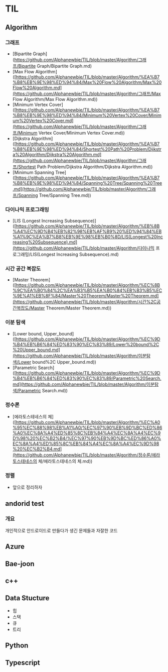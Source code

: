 # TIL

## Algorithm

### 그래프

- [Bipartite Graph](https://github.com/Alphanewbie/TIL/blob/master/Algorithm/그래프/Bipartite Graph/Bipartite Graph.md)
- [Max Flow Algorithm]([https://github.com/Alphanewbie/TIL/blob/master/Algorithm/%EA%B7%B8%EB%9E%98%ED%94%84/Max%20Flow%20Algorithm/Max%20Flow%20Algorithm.md](https://github.com/Alphanewbie/TIL/blob/master/Algorithm/그래프/Max Flow Algorithm/Max Flow Algorithm.md))
- [Minimum Vertex Cover]([https://github.com/Alphanewbie/TIL/blob/master/Algorithm/%EA%B7%B8%EB%9E%98%ED%94%84/Minimum%20Vertex%20Cover/Minimum%20Vertex%20Cover.md](https://github.com/Alphanewbie/TIL/blob/master/Algorithm/그래프/Minimum Vertex Cover/Minimum Vertex Cover.md))
- [Dijkstra Algorithm]([https://github.com/Alphanewbie/TIL/blob/master/Algorithm/%EA%B7%B8%EB%9E%98%ED%94%84/Shortest%20Path%20Problem/Dijkstra%20Algorithm/Dijkstra%20Algorithm.md](https://github.com/Alphanewbie/TIL/blob/master/Algorithm/그래프/Shortest Path Problem/Dijkstra Algorithm/Dijkstra Algorithm.md))
- [Minimum Spanning Tree]([https://github.com/Alphanewbie/TIL/blob/master/Algorithm/%EA%B7%B8%EB%9E%98%ED%94%84/Spanning%20Tree/Spanning%20Tree.md](https://github.com/Alphanewbie/TIL/blob/master/Algorithm/그래프/Spanning Tree/Spanning Tree.md))

### 다이나믹 프로그래밍

- [LIS (Longest Increasing Subsequence)]([https://github.com/Alphanewbie/TIL/blob/master/Algorithm/%EB%8B%A4%EC%9D%B4%EB%82%98%EB%AF%B9%20%ED%94%84%EB%A1%9C%EA%B7%B8%EB%9E%98%EB%B0%8D/LIS(Longest%20Increasing%20Subsequence).md](https://github.com/Alphanewbie/TIL/blob/master/Algorithm/다이나믹 프로그래밍/LIS(Longest Increasing Subsequence).md)

### 시간 공간 복잡도

- [Master Theorem]([https://github.com/Alphanewbie/TIL/blob/master/Algorithm/%EC%8B%9C%EA%B0%84%2C%EA%B3%B5%EA%B0%84%EB%B3%B5%EC%9E%A1%EB%8F%84/Master%20Theorem/Master%20Theorem.md](https://github.com/Alphanewbie/TIL/blob/master/Algorithm/시간%2C공간복잡도/Master Theorem/Master Theorem.md))

### 이분 탐색

- [Lower bound, Upper_bound]([https://github.com/Alphanewbie/TIL/blob/master/Algorithm/%EC%9D%B4%EB%B6%84%ED%83%90%EC%83%89/Lower%20bound%2C%20Upper_bound.md](https://github.com/Alphanewbie/TIL/blob/master/Algorithm/이분탐색/Lower bound%2C Upper_bound.md))
- [Parametric Search]([https://github.com/Alphanewbie/TIL/blob/master/Algorithm/%EC%9D%B4%EB%B6%84%ED%83%90%EC%83%89/Parametric%20Search.md](https://github.com/Alphanewbie/TIL/blob/master/Algorithm/이분탐색/Parametric Search.md))

### 정수론

- [에라토스테네스의 체]([https://github.com/Alphanewbie/TIL/blob/master/Algorithm/%EC%A0%95%EC%88%98%EB%A1%A0/%EC%97%90%EB%9D%BC%ED%86%A0%EC%8A%A4%ED%85%8C%EB%84%A4%EC%8A%A4%EC%9D%98%20%EC%B2%B4/%EC%97%90%EB%9D%BC%ED%86%A0%EC%8A%A4%ED%85%8C%EB%84%A4%EC%8A%A4%EC%9D%98%20%EC%B2%B4.md](https://github.com/Alphanewbie/TIL/blob/master/Algorithm/정수론/에라토스테네스의 체/에라토스테네스의 체.md))

### 정렬

- 앞으로 정리하자

## andorid test

### 개요

개인적으로 안드로이드로 만들다가  생긴 문제들과 자잘한 코드

## Azure

## Bae-joon

## c++

## Data Stucture

- 힙
- 스택
- 큐
- 트리

## Python

## Typescript

